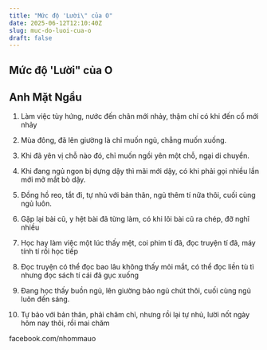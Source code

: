 ```yaml
---
title: "Mức độ 'Lười\" của O"
date: 2025-06-12T12:10:40Z
slug: muc-do-luoi-cua-o
draft: false
---
```


## Mức độ 'Lười" của O

## Anh Mặt Ngầu

1. Làm việc tùy hứng, nước đến chân mới nhảy, thậm chí có khi đến cổ mới nhảy 

 2. Mùa đông, đã lên giường là chỉ muốn ngủ, chẳng muốn xuống.

 3. Khi đã yên vị chỗ nào đó, chỉ muốn ngồi yên một chỗ, ngại di chuyển.

 4. Khi đang ngủ ngon bị dựng dậy thì mãi mới dậy, có khi phải gọi nhiều lần mới mở mắt bò dậy.

 5. Đồng hồ reo, tắt đi, tự nhủ với bản thân, ngủ thêm tí nữa thôi, cuối cùng ngủ luôn.

6. Gặp lại bài cũ, y hệt bài đã từng làm, có khi lôi bài cũ ra chép, đỡ nghĩ nhiều 

7. Học hay làm việc một lúc thấy mệt, coi phim tí đã, đọc truyện tí đã, máy tính tí rồi học tiếp 

8. Đọc truyện có thể đọc bao lâu không thấy mỏi mắt, có thể đọc liền tù tì nhưng đọc sách tí cái đã gục xuống

9. Đang học thấy buồn ngủ, lên giường bảo ngủ chút thôi, cuối cùng ngủ luôn đến sáng.

10. Tự bảo với bản thân, phải chăm chỉ, nhưng rồi lại tự nhủ, lười nốt ngày hôm nay thôi, rồi mai chăm 

 
facebook.com/nhommauo​